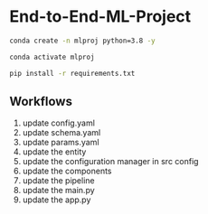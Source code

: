 # End-to-End-ML-Project


```bash
conda create -n mlproj python=3.8 -y
```


```bash
conda activate mlproj 
```


```bash
pip install -r requirements.txt
```

## Workflows

1. update config.yaml
2. update schema.yaml
3. update params.yaml
4. update the entity
5. update the configuration manager in src config
6. update the components
7. update the pipeline
8. update the main.py
9. update the app.py